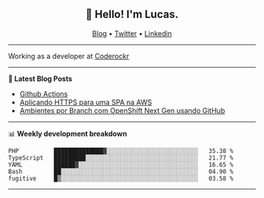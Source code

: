 <h2 align="center">👋 Hello! I'm Lucas.</h2>
<p align="center">
  <a href="https://www.lucassabreu.net.br/">Blog</a> •
  <a href="https://twitter.com/lucassabreu">Twitter</a> •
  <a href="https://www.linkedin.com/in/lucassantosabreu/">Linkedin</a>
</p>

---

Working as a developer at [Coderockr](https://github.com/Coderockr)

---

**📝 Latest Blog Posts**

<!-- BLOG-POST-LIST:START -->
- [Github Actions](https://www.lucassabreu.net.br/post/github-actions/)
- [Aplicando HTTPS para uma SPA na AWS](https://www.lucassabreu.net.br/post/aplicando-https-para-uma-spa-na-aws/)
- [Ambientes por Branch com OpenShift Next Gen usando GitHub](https://www.lucassabreu.net.br/post/ambientes-por-branch-com-openshift-next-gen-usando-github/)
<!-- BLOG-POST-LIST:END -->

---

📊 **Weekly development breakdown**
<!--START_SECTION:waka-->
```text
PHP          ██████████████▓░░░░░░░░░░░░░░░░░░░░░░░░░░   35.38 % 
TypeScript   █████████░░░░░░░░░░░░░░░░░░░░░░░░░░░░░░░░   21.77 % 
YAML         ██████▓░░░░░░░░░░░░░░░░░░░░░░░░░░░░░░░░░░   16.65 % 
Bash         ██░░░░░░░░░░░░░░░░░░░░░░░░░░░░░░░░░░░░░░░   04.90 % 
fugitive     █▒░░░░░░░░░░░░░░░░░░░░░░░░░░░░░░░░░░░░░░░   03.58 % 
```
<!--END_SECTION:waka-->

---
